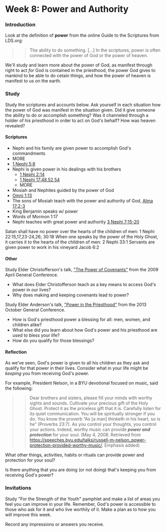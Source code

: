 # Week 8: Power and Authority

### Introduction

Look at the definition of **power** from the online Guide to the Scriptures from LDS.org: 

> > The ability to do something. [...] In the scriptures, power is often connected with the power of God or the power of heaven.

We'll study and learn more about the power of God, as manifest through right to act _for_ God is contained in the priesthood, the power God gives to mankind to be able to do cetain things, and how the power of heaven is manifest to us on the earth. 

### Study

Study the scriptures and accounts below. Ask yourself in each situation how the power of God was manifest in the situation given. Did it give someone the ability to do or accomplish something? Was it channeled through a holder of his priesthood in order to act on God's behalf? How was heaven revealed?

#### Scriptures

* Nephi and his family are given power to accomplish God's commandments
 * MORE
 * [1 Nephi 5:8](https://www.lds.org/scriptures/bofm/1-ne/5.8)
* Nephi is given power in his dealings with his brothers
  * [1 Nephi 2:14](https://www.lds.org/scriptures/bofm/1-ne/2.14,23)
  * [1 Nephi 17:48,52,54](https://www.lds.org/scriptures/bofm/1-ne/17.48,52,54)
  * MORE
* Mosiah and Nephites guided by the power of God
 * [Omni 1:13](https://www.lds.org/scriptures/bofm/omni/1.13)
* The sons of Mosiah teach with the power and authority of God, [Alma 17:2-3](https://www.lds.org/scriptures/bofm/alma/17.2-3)
* King Benjamin speaks w/ power
 * Words of Mormon 1:17
* Nephi teaches with great power and authority [3 Nephi 7:15-20](https://www.lds.org/scriptures/bofm/3-ne/7.15-20)

Satan shall have no power over the hearts of the children of men: 1 Nephi 22:15,17,23-24,26; 30:18
When one speaks by the power of the Holy Ghost, it carries it to the hearts of the children of men: 2 Nephi 33:1
Servants are given power to work in his vineyard Jacob 6:2

#### Other

Study Elder Christofferson's talk, ["The Power of Covenants"](https://www.lds.org/general-conference/2009/04/the-power-of-covenants?lang=eng) from the 2009 April General Conference.
* What does Elder Christofferson teach as a key means to access God's power in our lives?
* Why does making and keeping covenants lead to power?

Study Elder Anderson's talk, ["Power in the Priesthood"](https://www.lds.org/general-conference/2013/10/power-in-the-priesthood?lang=eng) from the 2013 October General Conference. 
* How is God's priesthood power a blessing for all: men, women, and children alike?
* What else did you learn about how God's power and his priesthood are used to bless your life?
* How do you qualify for those blessings?

#### Reflection

As we've seen, God's power is given to all his children as they ask and qualify for that power in their lives. Consider what in your life might be _keeping_ you from receiving God's power. 

For example, President Nelson, in a BYU devotional focused on music, said the following:

> > Dear brothers and sisters, please fill your minds with worthy sights and sounds. Cultivate your precious gift of the Holy Ghost. Protect it as the priceless gift that it is. Carefully listen for its quiet communication. You will be spiritually stronger if you do. You know the proverb “As [a man] thinketh in his heart, so is he” (Proverbs 23:7). As you control your thoughts, you control your actions. Indeed, worthy music can provide **_power and protection_** for your soul. (May 4, 2008. Retrieved from https://speeches.byu.edu/talks/russell-m-nelson_power-protection-provided-worthy-music/. Emphasis added)

What other things, activities, habits or rituals can provide power and protection for your soul?

Is there anything that you are doing (or not doing) that's keeping you from receiving God's power?

### Invitations

Study "For the Strength of the Youth" pamphlet and make a list of areas you feel you can improve in your life. Remember, God's power is accessible to those who ask for it and who live worthily of it. Make a plan as to how you will improve this week.

Record any impressions or answers you receive.
